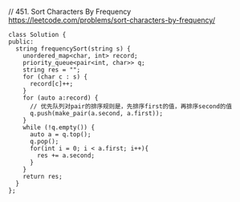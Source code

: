 // 451. Sort Characters By Frequency  
https://leetcode.com/problems/sort-characters-by-frequency/  
```
class Solution {
public:
  string frequencySort(string s) {
    unordered_map<char, int> record;
    priority_queue<pair<int, char>> q;
    string res = "";
    for (char c : s) {
      record[c]++;
    }
    for (auto a:record) {
      // 优先队列对pair的排序规则是，先排序first的值，再排序second的值
      q.push(make_pair(a.second, a.first));
    }
    while (!q.empty()) {
      auto a = q.top();
      q.pop();
      for(int i = 0; i < a.first; i++){
        res += a.second;
      }
    }
    return res;
  }
};
```